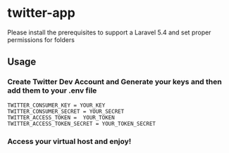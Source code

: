 # twitter-app
Please install the prerequisites to support a Laravel 5.4 and set proper permissions for folders

## Usage

### Create Twitter Dev Account and Generate your keys and then add them to your .env file

	TWITTER_CONSUMER_KEY = YOUR_KEY
	TWITTER_CONSUMER_SECRET = YOUR_SECRET
	TWITTER_ACCESS_TOKEN = 	YOUR_TOKEN
	TWITTER_ACCESS_TOKEN_SECRET = YOUR_TOKEN_SECRET

### Access your virtual host and enjoy!